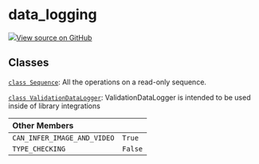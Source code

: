 # data_logging

<!-- Insert buttons and diff -->


[![](https://www.tensorflow.org/images/GitHub-Mark-32px.png)View source on GitHub](https://www.github.com/wandb/client/tree/v0.10.32/wandb/sdk/integration_utils/data_logging.py)







## Classes

[`class Sequence`](./sequence.md): All the operations on a read-only sequence.

[`class ValidationDataLogger`](./validationdatalogger.md): ValidationDataLogger is intended to be used inside of library integrations



| Other Members |  |
| :--- | :--- |
|  `CAN_INFER_IMAGE_AND_VIDEO`<a id="CAN_INFER_IMAGE_AND_VIDEO"></a> |  `True` |
|  `TYPE_CHECKING`<a id="TYPE_CHECKING"></a> |  `False` |

